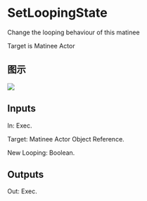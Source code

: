 # SetLoopingState

Change the looping behaviour of this matinee

Target is Matinee Actor

## 图示

![]($-20221218-18163804.png)

## Inputs

In: Exec.

Target: Matinee Actor Object Reference.

New Looping: Boolean.  

## Outputs

Out: Exec.

